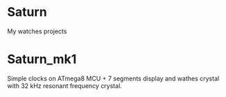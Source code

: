 # Saturn
My watches projects

# Saturn_mk1
Simple clocks on ATmega8 MCU + 7 segments display and wathes crystal with 32 kHz resonant frequency crystal.
